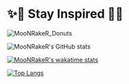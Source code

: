 #                                           ✨🌙 Stay Inspired 🌙✨ 
![MooNRakeR_Donuts](https://github.com/moonraker22/my-three-js-journey/blob/main/47-3d-text-with-r3f/public/MoonRaker-960.png?raw=true)
<br />

![MooNRakeR's GitHub stats](https://github-readme-stats.vercel.app/api?username=moonraker22&show_icons=true&theme=merko&bg_color=00000000&rank_icon=github)
<br />


[![MooNRakeR's wakatime stats](https://github-readme-stats.vercel.app/api/wakatime?username=645f4173-a092-46a2-bb30-72fc714721a9&theme=merko&bg_color=00000000)](https://github.com/anuraghazra/github-readme-stats)
<br />

[![Top Langs](https://github-readme-stats.vercel.app/api/top-langs/?username=moonraker22&layout=donut-vertical&theme=merko&bg_color=00000000)](https://github.com/anuraghazra/github-readme-stats)
<!-- [![MooNRakeR's github stats](https://github-readme-stats.vercel.app/api?username=moonraker22)](https://github.com/moonraker22) -->

<!--
**moonraker22/moonraker22** is a ✨ _special_ ✨ repository because its `README.md` (this file) appears on your GitHub profile.

Here are some ideas to get you started:

- 🔭 I’m currently working on ...👋
- 🌱 I’m currently learning ...
- 👯 I’m looking to collaborate on ...
- 🤔 I’m looking for help with ...
- 💬 Ask me about ...
- 📫 How to reach me: ...
- 😄 Pronouns: ...
- ⚡ Fun fact: ...
-->
